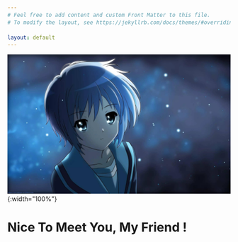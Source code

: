```yaml
---
# Feel free to add content and custom Front Matter to this file.
# To modify the layout, see https://jekyllrb.com/docs/themes/#overriding-theme-defaults

layout: default
---
```


![Welcome](https://github.com/happyzhao1996/happyzhao1996.github.io/raw/master/assets/images/nagato.jpg){:width="100%"}

<div class="text-center">
	<h1>Nice To Meet You, My Friend !</h1>
</div>